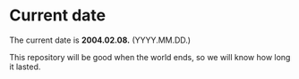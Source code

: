 # Current date

The current date is **2004.02.08.** (YYYY.MM.DD.)

This repository will be good when the world ends, so we will know how long it lasted.